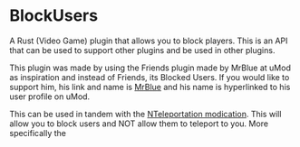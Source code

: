 # BlockUsers
A Rust (Video Game) plugin that allows you to block players. This is an API that can be used to support other plugins and be used in other plugins.

This plugin was made by using the Friends plugin made by MrBlue at uMod as inspiration and instead of Friends, its Blocked Users. If you would like to support him, his link and name is [MrBlue](https://umod.org/user/MrBlue) and his name is hyperlinked to his user profile on uMod.

This can be used in tandem with the [NTeleportation modication](https://github.com/ViolationHandler-exe/NTeleportation-Blocking). This will allow you to block users and NOT allow them to teleport to you. More specifically the 
